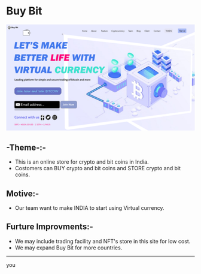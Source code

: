 # Buy Bit

![Buy Bit](https://github.com/GowthamReddyS1/Coginizance/blob/main/Task%203/A.png "Buy Bit")


## **-Theme-**:-


* This is an online store for crypto and bit coins in India.
* Costomers can BUY crypto and bit coins and STORE crypto and bit coins.


## Motive:-


* Our team want to make INDIA to start using Virtual currency.


## Furture Improvments:-


* We may include trading facility and NFT's store in this site for low cost.
* We may expand Buy Bit for more countries.

***
you





